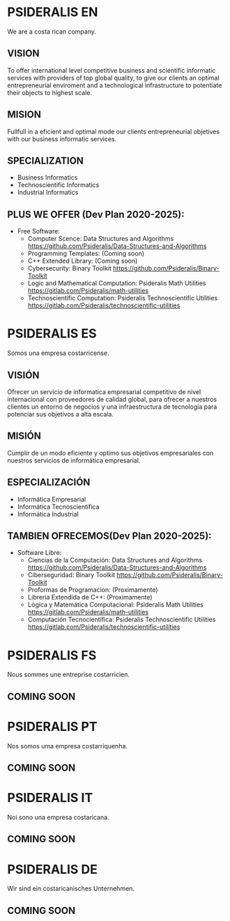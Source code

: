 
# PSIDERALIS EN

We are a costa rican company.

## VISION

To offer international level competitive business and scientific informatic services with providers of top global quality, to give our clients an optimal entrepreneurial enviroment and a technological infrastructure to potentiate their objects to highest scale.

## MISION

Fullfull in a eficient and optimal mode our clients entrepreneurial objetives with our business informatic services.

## SPECIALIZATION
  - Business Informatics
  - Technoscientific Informatics
  - Industrial Informatics
   
## PLUS WE OFFER (Dev Plan 2020-2025):
  - Free Software:
    - Computer Scence: Data Structures and Algorithms https://github.com/Psideralis/Data-Structures-and-Algorithms
    - Programming Templates: (Coming soon)
    - C++ Extended Library: (Coming soon)
    - Cybersecurity: Binary Toolkit https://github.com/Psideralis/Binary-Toolkit
    - Logic and Mathematical Computation: Psideralis Math Utilities https://gitlab.com/Psideralis/math-utilities
    - Technoscientific Computation: Psideralis Technoscientific Utilities https://gitlab.com/Psideralis/technoscientific-utilities
    
   
# PSIDERALIS ES

Somos una empresa costarricense.

## VISIÓN

Ofrecer un servicio de informatica empresarial competitivo de nivel internacional con proveedores de calidad global, para ofrecer a nuestros clientes un entorno de negocios y una infraestructura de tecnologia para potenciar sus objetivos a alta escala.

## MISIÓN

Cumplir de un modo eficiente y optimo sus objetivos empresariales con nuestros servicios de informática empresarial.

## ESPECIALIZACIÓN
  - Informática Empresarial
  - Informática Tecnoscientífica
  - Informática Industrial
   
## TAMBIEN OFRECEMOS(Dev Plan 2020-2025):
  - Software Libre:
    - Ciencias de la Computación: Data Structures and Algorithms https://github.com/Psideralis/Data-Structures-and-Algorithms
    - Ciberseguridad: Binary Toolkit https://github.com/Psideralis/Binary-Toolkit
    - Proformas de Programacion: (Proximamente)
    - Libreria Extendida de C++: (Proximamente)
    - Lógica y Matemática Computacional:  Psideralis Math Utilities https://gitlab.com/Psideralis/math-utilities
    - Computación Tecnocientífica:  Psideralis Technoscientific Utilities https://gitlab.com/Psideralis/technoscientific-utilities

# PSIDERALIS FS

Nous sommes une entreprise costarricien.

## COMING SOON

# PSIDERALIS PT

Nos somos uma empresa costarriquenha.

## COMING SOON


# PSIDERALIS IT

Noi sono una empresa costaricana.

## COMING SOON


# PSIDERALIS DE

Wir sind ein costaricanisches Unternehmen.

## COMING SOON
